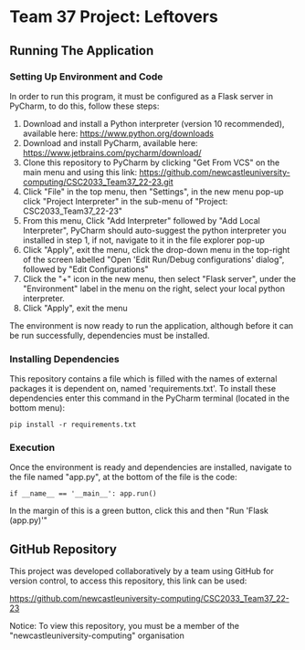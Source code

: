 # Team 37 Project: Leftovers
## Running The Application
### Setting Up Environment and Code
In order to run this program, it must be configured as a Flask server in PyCharm, to do this, follow these steps:
1. Download and install a Python interpreter (version 10 recommended), available here: https://www.python.org/downloads
2. Download and install PyCharm, available here: https://www.jetbrains.com/pycharm/download/
3. Clone this repository to PyCharm by clicking "Get From VCS" on the main menu and using this link: https://github.com/newcastleuniversity-computing/CSC2033_Team37_22-23.git
4. Click "File" in the top menu, then "Settings", in the new menu pop-up click "Project Interpreter" in the sub-menu of "Project: CSC2033_Team37_22-23"
5. From this menu, Click "Add Interpreter" followed by "Add Local Interpreter", PyCharm should auto-suggest the python interpreter you installed in step 1, if not, navigate to it in the file explorer pop-up
6. Click "Apply", exit the menu, click the drop-down menu in the top-right of the screen labelled "Open 'Edit Run/Debug configurations' dialog", followed by "Edit Configurations"
7. Click the "+" icon in the new menu, then select "Flask server", under the "Environment" label in the menu on the right, select your local python interpreter.
8. Click "Apply", exit the menu

The environment is now ready to run the application, although before it can be run successfully, dependencies must be installed.
### Installing Dependencies
This repository contains a file which is filled with the names of external packages it is dependent on, named 'requirements.txt'.
To install these dependencies enter this command in the PyCharm terminal (located in the bottom menu):

`pip install -r requirements.txt`

### Execution
Once the environment is ready and dependencies are installed, navigate to the file named "app.py", at the bottom of the file is the code:

`if __name__ == '__main__':
    app.run()`

In the margin of this is a green button, click this and then "Run 'Flask (app.py)'"

## GitHub Repository
This project was developed collaboratively by a team using GitHub for version control, to access this repository, this link can be used:

https://github.com/newcastleuniversity-computing/CSC2033_Team37_22-23

Notice: To view this repository, you must be a member of the "newcastleuniversity-computing" organisation
